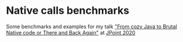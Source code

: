 # Native calls benchmarks
Some benchmarks and examples for my talk <a href="https://jpoint.ru/en/2020/talks/5umejolzijkysghdilpgcb/">"From cozy Java to Brutal Native code or There and Back Again"</a> at <a href="https://jpoint.ru/en/2020">JPoint 2020</a>
